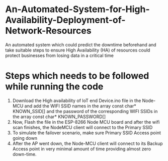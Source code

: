 # An-Automated-System-for-High-Availability-Deployment-of-Network-Resources
An automated system which could predict the downtime  beforehand and take suitable steps to ensure High Availability (HA) of resources could protect businesses from losing data in a  critical time


# Steps which needs to be followed while running the code
1. Download the High availability of IoT end Device.ino file in the Node-MCU and add the WIFI SSID names in the array const char* KNOWN_SSID[] and the password of the corresponding WIFI SSIDs in the array const char* KNOWN_PASSWORD[]
2. Now, Flash the file in the ESP-8266 Node MCU board and after the wifi scan finishes, the NodeMCU client will connect to the Primary SSID
3. To simulate the failover scenario, make sure Primary SSID Access point going down
4. After the AP went down, the Node-MCU client will connect to its Backup Access point in very minimal amount of time providing almost zero down-time.


